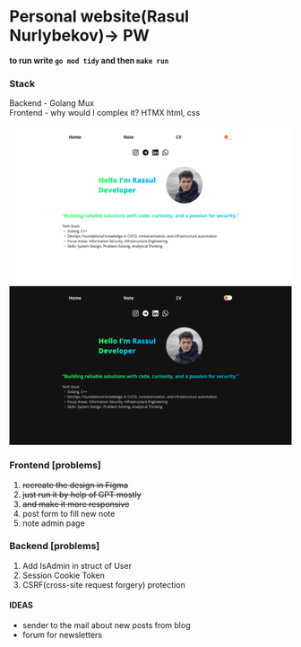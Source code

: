 # Personal website(Rasul Nurlybekov)-> PW

**to run write `go mod tidy` and then `make run`** 

### Stack
Backend - Golang Mux\
Frontend - why would I complex it? HTMX html, css

![white theme](assets/img/main%20page.png)
![note page](assets/img/main%20page(black%20theme).png)

### Frontend [problems]
1. ~~recreate the design in Figma~~
2. ~~just run it by help of GPT mostly~~
3. ~~and make it more responsive~~
4. post form to fill new note
5. note admin page

### Backend [problems]
1. Add IsAdmin in struct of User
2. Session Cookie Token
3. CSRF(cross-site request forgery) protection

#### IDEAS
* sender to the mail about new posts from blog
* forum for newsletters

